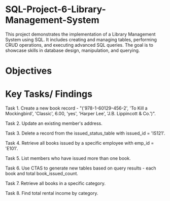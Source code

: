 # SQL-Project-6-Library-Management-System
This project demonstrates the implementation of a Library Management System using SQL. It includes creating and managing tables, performing CRUD operations, and executing advanced SQL queries. The goal is to showcase skills in database design, manipulation, and querying.

# Objectives

# Key Tasks/ Findings
Task 1. Create a new book record - "('978-1-60129-456-2', 'To Kill a Mockingbird', 'Classic', 6.00, 'yes', 'Harper Lee', 'J.B. Lippincott & Co.')".

Task 2. Update an existing member's address.

Task 3. Delete a record from the issued_status_table with issued_id = 'IS121'.

Task 4. Retrieve all books issued by a specific employee with emp_id = 'E101'.

Task 5. List members who have issued more than one book.

Task 6. Use CTAS to generate new tables based on query results - each book and total book_issued_count.

Task 7. Retrieve all books in a specific category.

Task 8. Find total rental income by category.
